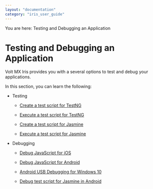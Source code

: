 ```yaml
---
layout: "documentation"
category: "iris_user_guide"
---
```

                         

You are here: Testing and Debugging an Application

Testing and Debugging an Application
====================================

Volt MX  Iris provides you with a several options to test and debug your applications.

In this section, you can learn the following:

*   Testing
    *   [Create a test script for TestNG](Using_Test_Scripts.html#create-a-new-testng-test-script)
    *   [Execute a test script for TestNG](Using_Test_Scripts.html#execute-your-test-script-in-testng)
    *   [Create a test script for Jasmine](UsingTestScriptsJasmine.html#create-a-new-jasmine-test-script)
        
    *   [Execute a test script for Jasmine](UsingTestScriptsJasmine.html#execute-your-test-script-in-jasmine)
        
*   Debugging
    *   [Debug JavaScript for iOS](Inline_Debugger.html#debug-javascript-for-ios-in)
        
    *   [Debug JavaScript for Android](Inline_Debugger.html#debug-javascript-for-android-in)
    *   [Android USB Debugging for Windows 10](AndroidUSBDebugging_Windows10.html)
    *   [Debug test script for Jasmine in Android](UsingTestScriptsJasmine.html#debug-test-script-for-jasmine-in-android)
